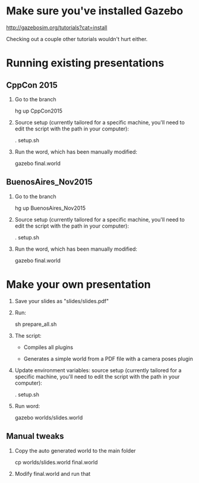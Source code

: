 # Make sure you've installed Gazebo

http://gazebosim.org/tutorials?cat=install

Checking out a couple other tutorials wouldn't hurt either.

# Running existing presentations

## CppCon 2015

1. Go to the branch

    hg up CppCon2015

1. Source setup (currently tailored for a specific machine, you'll need to edit the script with the path in your computer):

    . setup.sh

1. Run the word, which has been manually modified:

    gazebo final.world

## BuenosAires_Nov2015

1. Go to the branch

    hg up BuenosAires_Nov2015

1. Source setup (currently tailored for a specific machine, you'll need to edit the script with the path in your computer):

    . setup.sh

1. Run the word, which has been manually modified:

    gazebo final.world

# Make your own presentation

1. Save your slides as "slides/slides.pdf"

1. Run:

    sh prepare_all.sh

1. The script:

    * Compiles all plugins

    * Generates a simple world from a PDF file with a camera poses plugin

1. Update environment variables: source setup (currently tailored for a specific machine, you'll need to edit the script with the path in your computer):

    . setup.sh

1. Run word:

    gazebo worlds/slides.world

## Manual tweaks

1. Copy the auto generated world to the main folder

    cp worlds/slides.world final.world

1. Modify final.world and run that